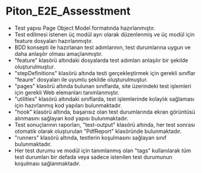 # Piton_E2E_Assesstment
* Test yapısı Page Object Model formatında hazırlanmıştır.
* Test edilmesi istenen üç modül ayrı olarak düzenlenmiş ve üç modül için feature dosyaları hazırlanmıştır.
* BDD konsepti ile hazırlanan test adımlarının, test durumlarına uygun ve daha anlaşılır olması amaçlanmıştır.
* "feature" klasörü altındaki dosyalarda test adımları anlaşılır bir şekilde oluşturulmuştur.
* "stepDefinitions" klasörü altında testi gerçekleştirmek için gerekli sınıflar "feaure" dosyaları ile uyumlu şekilde oluşturulmuştur.
* "pages" klasörü altında bulunan sınıflarda, site üzerindeki test işlemleri için gerekli Web elemanları tanımlanmıştır.
* "utilities" klasörü altındaki sınıflarda, test işlemlerinde kolaylık sağlaması için hazırlanmış kod yapıları bulunmaktadır.
* "hook" klasörü altında, başarısız olan test durumlarında ekran görüntüsü alınmasını sağlayan kod yapısı bulunmaktadır.
* Test sonuçlarının raporları, "test-output" klasörü altında, her test sonrası otomatik olarak oluşturulan "PdfReport" klasöründe bulunmaktadır.
* "runners" klasörü altında, testlerin koşulmasını sağlayan sınıf bulunmaktadır.
* Her test durumu ve modül için tanımlanmış olan "tags" kullanılarak tüm test durumları bir defada veya sadece istenilen test durumunun koşulması sağlanmaktadır.